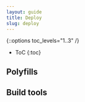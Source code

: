 ```yaml
---
layout: guide
title: Deploy
slug: deploy
---
```


{::options toc_levels="1..3" /}
* ToC
{:toc}

## Polyfills

## Build tools
